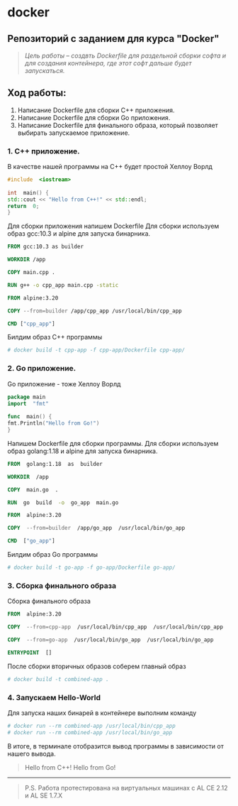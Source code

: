 # docker
## **Репозиторий  с  заданием  для  курса  "Docker"**

> *Цель работы – создвть Dockerfile для раздельной сборки софта и для создания контейнера, где этот софт дальше будет запускаться.*

## Ход работы:

 1. Написание Dockerfile для сборки C++ приложения.
 2. Написание Dockerfile для сборки Go приложения.
 3. Написание Dockerfile для финального образа, который позволяет выбирать запускаемое приложение.
 
 ### 1. C++ приложение.
 
 В качестве нашей программы на C++ будет простой Хеллоу Ворлд
 ```cpp
#include  <iostream>
  
int  main() {
std::cout << "Hello from C++!" << std::endl;
return  0;
}
 ```
 
Для сборки приложения напишем Dockerfile
Для сборки используем образ gcc:10.3 и alpine для запуска бинарника.

```Dockerfile
FROM gcc:10.3 as builder

WORKDIR /app

COPY main.cpp .

RUN g++ -o cpp_app main.cpp -static

FROM alpine:3.20

COPY --from=builder /app/cpp_app /usr/local/bin/cpp_app

CMD ["cpp_app"]
```

Билдим образ C++ программы
```sh
# docker build -t cpp-app -f cpp-app/Dockerfile cpp-app/
```

### 2. Go приложение.

Go приложение - тоже Хеллоу Ворлд
```go
package main
import  "fmt"
 
func  main() {
fmt.Println("Hello from Go!")
}
```

Напишем Dockerfile для сборки программы.
Для сборки используем образ golang:1.18 и alpine для запуска бинарника.

```Dockerfile
FROM  golang:1.18  as  builder

WORKDIR  /app

COPY  main.go  .

RUN  go  build  -o  go_app  main.go

FROM  alpine:3.20

COPY  --from=builder  /app/go_app  /usr/local/bin/go_app

CMD  ["go_app"]
```

Билдим образ Go программы
```sh
# docker build -t go-app -f go-app/Dockerfile go-app/
```
### 3. Сборка финального образа

Сборка финального образа

```Dockerfile
FROM  alpine:3.20

COPY  --from=cpp-app  /usr/local/bin/cpp_app  /usr/local/bin/cpp_app

COPY  --from=go-app  /usr/local/bin/go_app  /usr/local/bin/go_app

ENTRYPOINT  []
```
После сборки вторичных образов соберем главный образ

```sh
# docker build -t combined-app .
```

### 4. Запускаем Hello-World

Для запуска наших бинарей в контейнере выполним команду

```sh
# docker run --rm combined-app /usr/local/bin/cpp_app
# docker run --rm combined-app /usr/local/bin/go_app
```

В итоге, в терминале отобразится вывод программы в зависимости от нашего вывода.

> Hello from C++!
> Hello from Go!
---


> P.S.
> Работа протестирована на виртуальных машинах с AL CE 2.12 и AL SE 1.7.X